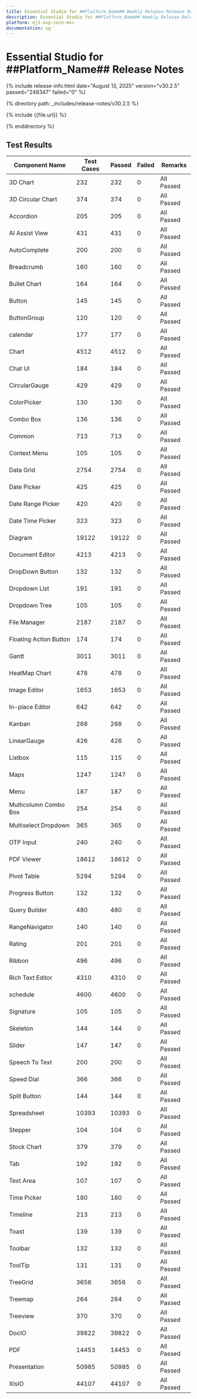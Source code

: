 ```yaml
---
title: Essential Studio for ##Platform_Name## Weekly Release Release Notes  
description: Essential Studio for ##Platform_Name## Weekly Release Release Notes  
platform: ej2-asp-core-mvc
documentation: ug
---
```


# Essential Studio for ##Platform_Name##  Release Notes  

{% include release-info.html date="August 13, 2025"  version="v30.2.5" passed="248347" failed="0" %}

{% directory path: _includes/release-notes/v30.2.5 %}

{% include {{file.url}} %}

{% enddirectory %}

## Test Results

| Component Name | Test Cases | Passed | Failed | Remarks |
|---------------|------------|--------|--------|---------|
| 3D Chart | 232 | 232 | 0 | All Passed |
| 3D Circular Chart | 374 | 374 | 0 | All Passed |
| Accordion | 205 | 205 | 0 | All Passed |
| AI Assist View | 431 | 431 | 0 | All Passed |
| AutoComplete | 200 | 200 | 0 | All Passed |
| Breadcrumb | 160 | 160 | 0 | All Passed |
| Bullet Chart | 164 | 164 | 0 | All Passed |
| Button | 145 | 145 | 0 | All Passed |
| ButtonGroup | 120 | 120 | 0 | All Passed |
| calendar | 177 | 177 | 0 | All Passed |
| Chart | 4512 | 4512 | 0 | All Passed |
| Chat UI | 184 | 184 | 0 | All Passed |
| CircularGauge | 429 | 429 | 0 | All Passed |
| ColorPicker | 130 | 130 | 0 | All Passed |
| Combo Box | 136 | 136 | 0 | All Passed |
| Common | 713 | 713 | 0 | All Passed |
| Context Menu | 105 | 105 | 0 | All Passed |
| Data Grid | 2754 | 2754 | 0 | All Passed |
| Date Picker | 425 | 425 | 0 | All Passed |
| Date Range Picker | 420 | 420 | 0 | All Passed |
| Date Time Picker | 323 | 323 | 0 | All Passed |
| Diagram | 19122 | 19122 | 0 | All Passed |
| Document Editor | 4213 | 4213 | 0 | All Passed |
| DropDown Button | 132 | 132 | 0 | All Passed |
| Dropdown List | 191 | 191 | 0 | All Passed |
| Dropdown Tree | 105 | 105 | 0 | All Passed |
| File Manager | 2187 | 2187 | 0 | All Passed |
| Floating Action Button | 174 | 174 | 0 | All Passed |
| Gantt | 3011 | 3011 | 0 | All Passed |
| HeatMap Chart | 478 | 478 | 0 | All Passed |
| Image Editor | 1653 | 1653 | 0 | All Passed |
| In-place Editor | 642 | 642 | 0 | All Passed |
| Kanban | 268 | 268 | 0 | All Passed |
| LinearGauge | 426 | 426 | 0 | All Passed |
| Listbox | 115 | 115 | 0 | All Passed |
| Maps | 1247 | 1247 | 0 | All Passed |
| Menu | 187 | 187 | 0 | All Passed |
| Multicolumn Combo Box | 254 | 254 | 0 | All Passed |
| Multiselect Dropdown | 365 | 365 | 0 | All Passed |
| OTP Input | 240 | 240 | 0 | All Passed |
| PDF Viewer | 18612 | 18612 | 0 | All Passed |
| Pivot Table | 5294 | 5294 | 0 | All Passed |
| Progress Button | 132 | 132 | 0 | All Passed |
| Query Builder | 480 | 480 | 0 | All Passed |
| RangeNavigator | 140 | 140 | 0 | All Passed |
| Rating | 201 | 201 | 0 | All Passed |
| Ribbon | 496 | 496 | 0 | All Passed |
| Rich Text Editor | 4310 | 4310 | 0 | All Passed |
| schedule | 4600 | 4600 | 0 | All Passed |
| Signature | 105 | 105 | 0 | All Passed |
| Skeleton | 144 | 144 | 0 | All Passed |
| Slider | 147 | 147 | 0 | All Passed |
| Speech To Text | 200 | 200 | 0 | All Passed |
| Speed Dial | 366 | 366 | 0 | All Passed |
| Split Button | 144 | 144 | 0 | All Passed |
| Spreadsheet | 10393 | 10393 | 0 | All Passed |
| Stepper | 104 | 104 | 0 | All Passed |
| Stock Chart | 379 | 379 | 0 | All Passed |
| Tab | 192 | 192 | 0 | All Passed |
| Text Area | 107 | 107 | 0 | All Passed |
| Time Picker | 180 | 180 | 0 | All Passed |
| Timeline | 213 | 213 | 0 | All Passed |
| Toast | 139 | 139 | 0 | All Passed |
| Toolbar | 132 | 132 | 0 | All Passed |
| ToolTip | 131 | 131 | 0 | All Passed |
| TreeGrid | 3656 | 3656 | 0 | All Passed |
| Treemap | 264 | 264 | 0 | All Passed |
| Treeview | 370 | 370 | 0 | All Passed |
| DocIO | 39822 | 39822 | 0 | All Passed |
| PDF | 14453 | 14453 | 0 | All Passed |
| Presentation | 50985 | 50985 | 0 | All Passed |
| XlsIO | 44107 | 44107 | 0 | All Passed |